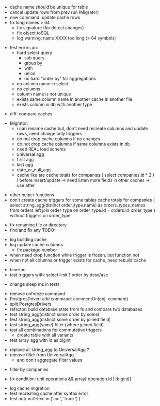 + cache name should be unique for table
+ cancel update rows from prev run (Migrator)
+ new command: update cache rows
+ fix long names > 64
    + fix signature (for detect changes)
    + fix object.toSQL 
    + log warning: name XXXX too long (> 64 symbols)
- test errors on:
    + hard select query
      + sub query
      + group by
      + with
      + union
      - no hard "order by" for aggregations
    + no column name in select
    - no columns
    + column name is not unique
    + exists same column name in another cache in another file
    - exists column in db with another type
+ diff: compare caches
- Migrator: 
  + i can rename cache but, don't need recreate columns and update rows,
        need change only triggers
  + do not drop cache columns if no changes
  + do not drop cache columns if same columns exists in db
  + need REAL load schema
  + universal agg
  - first agg
  - last agg
  - date_or_null_agg
  + cache like are
    cache totals for companies (
      select companies.id * 2
    )
      ! before insert/update => need listen more fields in other caches
      => use after
+ other helper functions
+ don't create cache triggers for some tables
    cache totals for companies (
      select
        string_agg(distinct order_type.name) as orders_types_names
      from orders
      left join order_type on
        order_type.id = orders.id_order_type
    )
    without triggers on order_type

- fix renaming file or directory
- find and fix any TODO:
+ log building cache
+ log update cache columns
  + fix package number
+ when need drop function while trigger is frozen, but function not
+ when not all columns or trigger exists for cache, need rebuild cache
- timeline
- test triggers with: select limit 1 order by desc/asc
+ change sleep ms in tests
- remove unfreeze command
- PostgresDriver: add command: commentOn(obj, comment)
- split PostgresDrivers
- refactor: build database state from fs and compare two databases
- test string_agg(distinct some order by some)
- test string_agg(distinct some order by joined field)
- test string_agg(some) filter (where joined field)
- test all combinations for commutative triggers
  - create table with all variants
- test array_agg with id as bigint
+ replace all string_agg to UniversalAgg ?
+ remove filter from UniversalAgg 
  + and don't aggregate filter values
- filter by companies
+ fix condition: unit.operations && array[ operation.id ]::bigint[]
- log cache migration
- test recreating cache after syntax error
- test not( null::text in ('car', 'truck') )
